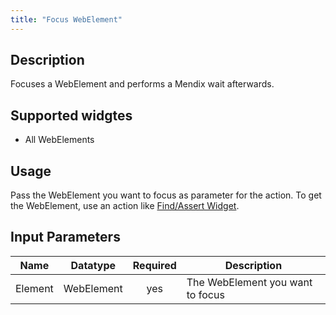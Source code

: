 ```yaml
---
title: "Focus WebElement"
---
```

## Description
Focuses a WebElement and performs a Mendix wait afterwards.

## Supported widgtes
 + All WebElements

## Usage
Pass the WebElement you want to focus as parameter for the action. To get the WebElement, use an action like [Find/Assert Widget](FindAssert+Widget).

## Input Parameters
Name | Datatype | Required | Description
---- | :--------: | :--------: | ---------------
Element | WebElement | yes | The WebElement you want to focus
